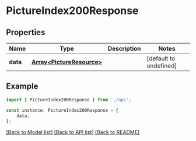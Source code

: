# PictureIndex200Response


## Properties

Name | Type | Description | Notes
------------ | ------------- | ------------- | -------------
**data** | [**Array&lt;PictureResource&gt;**](PictureResource.md) |  | [default to undefined]

## Example

```typescript
import { PictureIndex200Response } from './api';

const instance: PictureIndex200Response = {
    data,
};
```

[[Back to Model list]](../README.md#documentation-for-models) [[Back to API list]](../README.md#documentation-for-api-endpoints) [[Back to README]](../README.md)

